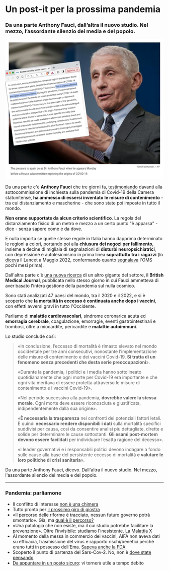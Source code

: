 # Un post-it per la prossima pandemia

### Da una parte Anthony Fauci, dall’altra il nuovo studio. Nel mezzo, l’assordante silenzio dei media e del popolo.

![Anthony Fauci](/img/post-it-per-la-prossima-pandemia.jpeg)

Da una parte c'è **Anthony Fauci** che tre giorni fa, [testimoniando](https://www.dailymail.co.uk/news/article-13481839/dr-anthony-fauci-social-distancing-masks-prevent-covid.html) davanti alla sottocommissione di inchiesta sulla pandemia di Covid-19 della Camera statunitense, **ha ammesso di essersi inventato le misure di contenimento** - tra cui distanziamento e mascherine - che sono state poi imposte in tutto il mondo.

**Non erano supportate da alcun criterio scientifico**. La regola del distanziamento fisico di un metro e mezzo a un certo punto "è apparsa" - dice - senza sapere come e da dove.

E nulla importa se quelle stesse regole in Italia hanno dapprima determinato le regioni a colori, portando poi alla **chiusura dei negozi per fallimento**, insieme a decine di migliaia di segnalazioni di **disturbi neuropsichiatrici**, con depressione e autolesionismo in prima linea **soprattutto tra i ragazzi** (lo [diceva](https://www.thelancet.com/journals/lanpub/article/PIIS2468-2667(22)00060-3/fulltext) il Lancet a Maggio 2022, confermando quanto [segnalava](https://www.who.int/news/item/02-03-2022-covid-19-pandemic-triggers-25-increase-in-prevalence-of-anxiety-and-depression-worldwide) l'OMS pochi mesi prima).

Dall'altra parte c'è [una nuova ricerca](https://bmjpublichealth.bmj.com/content/2/1/e000282) di un altro gigante del settore, il **British Medical Journal**, pubblicata nello stesso giorno in cui Fauci ammetteva di aver basato l'intera gestione della pandemia sul nulla cosmico.

Sono stati analizzati 47 paesi del mondo, tra il 2020 e il 2022, e si è scoperto che **la mortalità in eccesso è continuata anche dopo i vaccini**, con effetti avversi gravi in tutto l'Occidente.

Parliamo di **malattie cardiovascolari**, sindrome coronarica acuta ed **emorragia cerebrale**, coagulazione, emorragie, eventi gastrointestinali e trombosi, oltre a miocardite, pericardite e **malattie autoimmuni**.

Lo studio conclude così:

> «In conclusione, l’eccesso di mortalità è rimasto elevato nel mondo occidentale per tre anni consecutivi, nonostante l’implementazione delle misure di contenimento e dei vaccini Covid-19. **Si tratta di un fenomeno senza precedenti che desta serie preoccupazioni**».
> 
> «Durante la pandemia, i politici e i media hanno sottolineato quotidianamente che ogni morte per Covid-19 era importante e che ogni vita meritava di essere protetta attraverso le misure di contenimento e i vaccini Covid-19».
> 
> «Nel periodo successivo alla pandemia, **dovrebbe valere la stessa morale**. Ogni morte deve essere riconosciuta e giustificata, indipendentemente dalla sua origine».
> 
> «**È necessaria la trasparenza** nei confronti dei potenziali fattori letali. È quindi **necessario rendere disponibili i dati** sulla mortalità specifici suddivisi per causa, così da consentire analisi più dettagliate, dirette e solide per determinare le cause sottostanti. **Gli esami post-mortem devono essere facilitati** per individuare l’esatta ragione del decesso».
> 
> «I leader governativi e i responsabili politici devono indagare a fondo sulle cause alla base del persistente eccesso di mortalità **e valutare le loro politiche di crisi sanitaria**».

Da una parte Anthony Fauci, dicevo. Dall'altra il nuovo studio. Nel mezzo, l'assordante silenzio dei media e del popolo.

---
### Pandemia: parliamone
- Il conflitto di interesse [non è una chimera](/articles/2024-04-18-conflitto-di-interesse.html)
- Tutto pronto per [il prossimo giro di giostra](/articles/2024-03-08-tutto-pronto-per-il-prossimo-giro-di-giostra.html)
- «Il percorso delle riforme è tracciato, nessun futuro governo potrà smontarlo». Già, ma [qual è il percorso?](/articles/2024-02-27-sveglia-occidente.html)
- «Una patologia che non esiste, ma il cui studio potrebbe facilitare la prevenzione». Oltre l'invisibile: studiamo l'inesistente. [La Malattia X](/articles/2024-01-19-malattia-x.html)
- Al momento della messa in commercio dei vaccini, AIFA non aveva dati su efficacia, trasmissione del virus e rapporto rischi/benefici perché erano tutti in possesso dell'Ema. [Sapeva anche la FDA](/articles/2023-12-15-fda-slide-vaccini.html)
- Scoperto il punto di partenza del Sars-Cov-2. No, non è [dove state pensando](/articles/2023-02-28-dove-nasce-il-covid.html)
- [Da appuntare in un posto sicuro](/articles/2022-12-14-covid-atto-secondo.html): vi tornerà utile a tempo debito